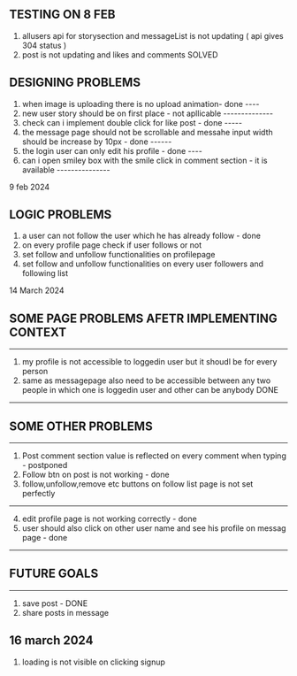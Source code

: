 TESTING ON 8 FEB
-----------------

1. allusers api for storysection and messageList is not updating ( api gives 304 status )
2. post is not updating and likes and comments
SOLVED

DESIGNING PROBLEMS
-------------------

1. when image is uploading there is no upload animation- done
                                                         ----
2. new user story should be on first place - not apllicable
                                             --------------
3. check can i implement double click for like post - done
                                                      -----
4. the message page should not be scrollable and messahe input width should be increase by 10px - done
                                                                                                 ------
5. the login user can only edit his profile - done
                                              ----
6. can i open smiley box with the smile click in comment section - it is available
                                                                   ---------------


9 feb 2024

LOGIC PROBLEMS
---------------

1. a user can not follow the user which he has already follow - done
2. on every profile page check if user follows or not
3. set follow and unfollow functionalities on profilepage
4. set follow and unfollow functionalities on every user followers and following list


14 March 2024

## SOME PAGE PROBLEMS AFETR IMPLEMENTING CONTEXT
----------------------------------------------
1. my profile is not accessible to loggedin user but it shoudl be for every person
2. same as messagepage also need to be accessible between any two people in which one is loggedin user and other can be anybody
DONE
------


## SOME OTHER PROBLEMS
-------------------
1. Post comment section  value is reflected on every comment when typing - postponed
2. Follow btn on post is not working - done
3. follow,unfollow,remove etc buttons on follow list page is not set perfectly
------------------------------------------------------------------------------------
4. edit profile page is not working correctly - done
5. user should also click on other user name and see his profile on messag page - done

--------------
## FUTURE GOALS
--------------
1. save post - DONE
2. share posts in message


## 16 march 2024
1. loading is not visible on clicking signup

